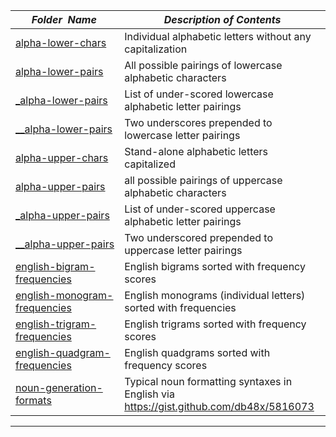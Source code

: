 |&nbsp;&nbsp;&nbsp;&nbsp;&nbsp;&nbsp;_Folder&nbsp;&nbsp;Name_&nbsp;&nbsp;&nbsp;&nbsp;&nbsp;&nbsp;| _Description of Contents_
|:--------------------|--------------------------------------------------------------------------------------------------------------------------------------------------------
| [alpha-lower-chars](alpha-lower-chars.txt) |  Individual alphabetic letters without any capitalization 
| [alpha-lower-pairs](alpha-lower-pairs.txt) |  All possible pairings of lowercase alphabetic characters 
| [_alpha-lower-pairs](_alpha-lower-pairs.txt) |  List of under-scored lowercase alphabetic letter pairings 
| [__alpha-lower-pairs](__alpha-lower-pairs.txt) |  Two underscores prepended to lowercase letter pairings 
| [alpha-upper-chars](alpha-upper-chars.txt) |  Stand-alone alphabetic letters capitalized 
| [alpha-upper-pairs](alpha-upper-pairs.txt) |  all possible pairings of uppercase alphabetic characters 
| [_alpha-upper-pairs](_alpha-upper-pairs.txt) |  List of under-scored uppercase alphabetic letter pairings 
| [__alpha-upper-pairs](__alpha-upper-pairs.txt) |  Two underscored prepended to uppercase letter pairings 
| [english-bigram-frequencies](english-bigram-frequencies.txt) |  English bigrams sorted with frequency scores  
| [english-monogram-frequencies](english-monogram-frequencies.txt) |  English monograms (individual letters) sorted with frequencies  
| [english-trigram-frequencies](english-trigram-frequencies.txt) |  English trigrams sorted with frequency scores  
| [english-quadgram-frequencies](english-quadgram-frequencies.txt.xz) |  English quadgrams sorted with frequency scores  
| [noun-generation-formats](noun-generation-formats.txt) |  Typical noun formatting syntaxes in English via <https://gist.github.com/db48x/5816073> 

* * *

